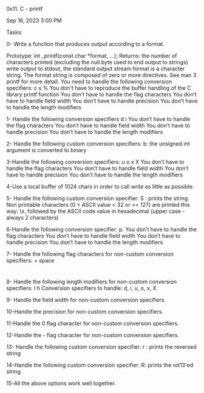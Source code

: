 0x11. C - printf

Sep 16, 2023 3:00 PM

Tasks:

0- Write a function that produces output according to a format.

Prototype: int _printf(const char *format, ...);
Returns: the number of characters printed (excluding the null byte used to end output to strings)
write output to stdout, the standard output stream
format is a character string. The format string is composed of zero or more directives. See man 3 printf for more detail. You need to handle the following conversion specifiers:
c
s
%
You don’t have to reproduce the buffer handling of the C library printf function
You don’t have to handle the flag characters
You don’t have to handle field width
You don’t have to handle precision
You don’t have to handle the length modifiers


1- Handle the following conversion specifiers
d
i
You don’t have to handle the flag characters
You don’t have to handle field width
You don’t have to handle precision
You don’t have to handle the length modifiers


2- Handle the following custom conversion specifiers:
b: the unsigned int argument is converted to binary


3-Handle the following conversion specifiers:
u
o
x
X
You don’t have to handle the flag characters
You don’t have to handle field width
You don’t have to handle precision
You don’t have to handle the length modifiers


4-Use a local buffer of 1024 chars in order to call write as little as possible.


5- Handle the following custom conversion specifier:
S : prints the string.
Non printable characters (0 < ASCII value < 32 or >= 127) are printed this way: \x, followed by the ASCII code value in hexadecimal (upper case - always 2 characters)


6-Handle the following conversion specifier: p.
You don’t have to handle the flag characters
You don’t have to handle field width
You don’t have to handle precision
You don’t have to handle the length modifiers


7- Handle the following flag characters for non-custom conversion specifiers:
+
space
#

8- Handle the following length modifiers for non-custom conversion specifiers:
l
h
Conversion specifiers to handle: d, i, u, o, x, X


9- Handle the field width for non-custom conversion specifiers.


10-Handle the precision for non-custom conversion specifiers.


11-Handle the 0 flag character for non-custom conversion specifiers.



12-Handle the - flag character for non-custom conversion specifiers.



13- Handle the following custom conversion specifier:
r : prints the reversed string


14-Handle the following custom conversion specifier:
R: prints the rot13'ed string


15-All the above options work well together.
